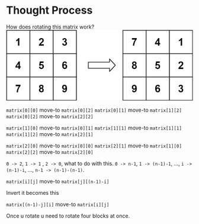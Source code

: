# Thought Process
How does rotating this matrix work? 
![alt text](image.png)

`matrix[0][0]` move-to `matrix[0][2]` 
`matrix[0][1]` move-to `matrix[1][2]`
`matrix[0][2]` move-to `matrix[2][2]`

`matrix[1][0]` move-to `matrix[0][1]` 
`matrix[1][1]` move-to `matrix[1][1]` 
`matrix[1][2]` move-to `matrix[2][1]`

`matrix[2][0]` move-to `matrix[0][0]` 
`matrix[2][1]` move-to `matrix[1][0]` 
`matrix[2][2]` move-to `matrix[2][0]`

`0 -> 2`, `1 -> 1` , `2 -> 0`, what to do with this.
`0 -> n-1`, `1 -> (n-1)-1`, ..., `i -> (n-1)-i`, ..., `n-1 -> (n-1)-(n-1)`.

`matrix[i][j]` move-to `matrix[j][(n-1)-i]`


Invert it becomes this

`matrix[(n-1)-j][i]` move-to `matrix[i][j]`

Once u rotate u need to rotate four blocks at once. 